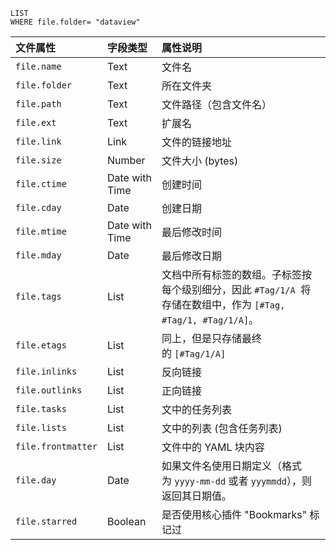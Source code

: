 ```dataview
LIST
WHERE file.folder= "dataview"
```
|文件属性|字段类型|属性说明|
|:--|:--|:--|
|`file.name`|Text|文件名|
|`file.folder`|Text|所在文件夹|
|`file.path`|Text|文件路径（包含文件名）|
|`file.ext`|Text|扩展名|
|`file.link`|Link|文件的链接地址|
|`file.size`|Number|文件大小 (bytes)|
|`file.ctime`|Date with Time|创建时间|
|`file.cday`|Date|创建日期|
|`file.mtime`|Date with Time|最后修改时间|
|`file.mday`|Date|最后修改日期|
|`file.tags`|List|文档中所有标签的数组。子标签按每个级别细分，因此 `#Tag/1/A`  将存储在数组中，作为 `[#Tag, #Tag/1, #Tag/1/A]`。|
|`file.etags`|List|同上，但是只存储最终的 `[#Tag/1/A]`|
|`file.inlinks`|List|反向链接|
|`file.outlinks`|List|正向链接|
|`file.tasks`|List|文中的任务列表|
|`file.lists`|List|文中的列表 (包含任务列表)|
|`file.frontmatter`|List|文件中的 YAML 块内容|
|`file.day`|Date|如果文件名使用日期定义（格式为 `yyyy-mm-dd` 或者 `yyymmdd`），则返回其日期值。|
|`file.starred`|Boolean|是否使用核心插件 "Bookmarks" 标记过|